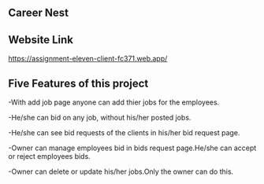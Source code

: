 ## Career Nest

## Website Link

https://assignment-eleven-client-fc371.web.app/

## Five Features of this project
-With add job page anyone can add thier jobs for the employees.

-He/she can bid on any job, without his/her posted jobs.

-He/she can see bid requests of the clients in his/her bid request page.

-Owner can manage employees bid in bids request page.He/she can accept or reject employees bids.

-Owner can delete or update his/her jobs.Only the owner can do this.